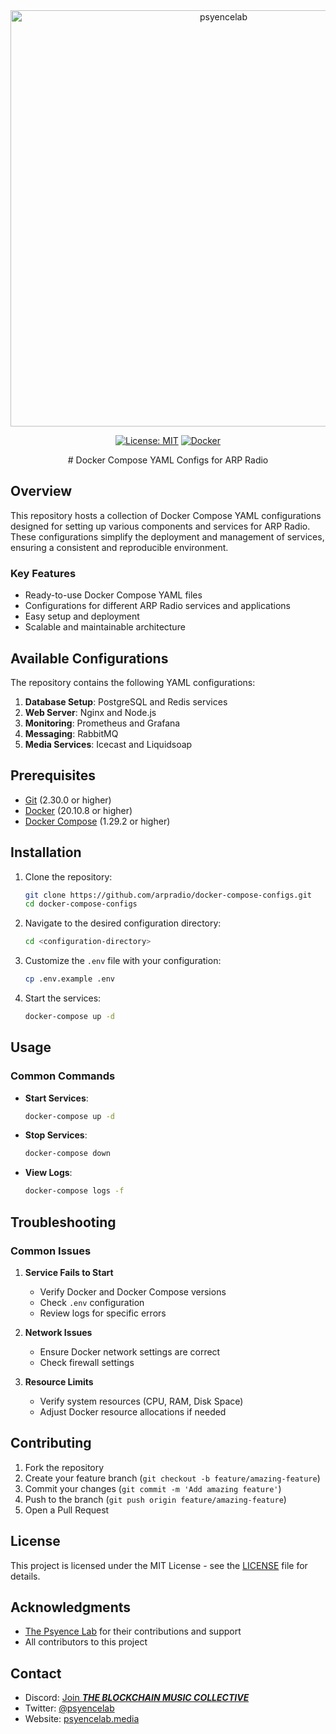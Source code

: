 <div align="center" text="center"S>
<img width="666" alt="psyencelab" src="https://github.com/user-attachments/assets/5bb0aa55-1ed2-4a00-a12e-793b4d2a7cc4" />

  [![License: MIT](https://img.shields.io/badge/License-MIT-yellow.svg)](https://opensource.org/licenses/MIT)
  [![Docker](https://img.shields.io/badge/Docker-20.10.8-blue.svg)](https://www.docker.com/)
</div>

<div align="center"># Docker Compose YAML Configs for ARP Radio</div>

## Overview

This repository hosts a collection of Docker Compose YAML configurations designed for setting up various components and services for ARP Radio. These configurations simplify the deployment and management of services, ensuring a consistent and reproducible environment.

### Key Features

- Ready-to-use Docker Compose YAML files
- Configurations for different ARP Radio services and applications
- Easy setup and deployment
- Scalable and maintainable architecture

## Available Configurations

The repository contains the following YAML configurations:

1. **Database Setup**: PostgreSQL and Redis services
2. **Web Server**: Nginx and Node.js
3. **Monitoring**: Prometheus and Grafana
4. **Messaging**: RabbitMQ
5. **Media Services**: Icecast and Liquidsoap

## Prerequisites

- [Git](https://git-scm.com/) (2.30.0 or higher)
- [Docker](https://www.docker.com/) (20.10.8 or higher)
- [Docker Compose](https://docs.docker.com/compose/) (1.29.2 or higher)

## Installation

1. Clone the repository:
   ```bash
   git clone https://github.com/arpradio/docker-compose-configs.git
   cd docker-compose-configs
   ```

2. Navigate to the desired configuration directory:
   ```bash
   cd <configuration-directory>
   ```

3. Customize the `.env` file with your configuration:
   ```bash
   cp .env.example .env
   ```

4. Start the services:
   ```bash
   docker-compose up -d
   ```

## Usage

### Common Commands

- **Start Services**:
  ```bash
  docker-compose up -d
  ```

- **Stop Services**:
  ```bash
  docker-compose down
  ```

- **View Logs**:
  ```bash
  docker-compose logs -f
  ```

## Troubleshooting

### Common Issues

1. **Service Fails to Start**
   - Verify Docker and Docker Compose versions
   - Check `.env` configuration
   - Review logs for specific errors

2. **Network Issues**
   - Ensure Docker network settings are correct
   - Check firewall settings

3. **Resource Limits**
   - Verify system resources (CPU, RAM, Disk Space)
   - Adjust Docker resource allocations if needed

## Contributing

1. Fork the repository
2. Create your feature branch (`git checkout -b feature/amazing-feature`)
3. Commit your changes (`git commit -m 'Add amazing feature'`)
4. Push to the branch (`git push origin feature/amazing-feature`)
5. Open a Pull Request

## License

This project is licensed under the MIT License - see the [LICENSE](LICENSE) file for details.

## Acknowledgments

- [The Psyence Lab](https://psyencelab.media/) for their contributions and support
- All contributors to this project

## Contact

- Discord: [Join **_THE BLOCKCHAIN MUSIC COLLECTIVE_**](https://discord.gg/cBaWfKevkh)
- Twitter: [@psyencelab](https://x.com/ArpRadioweb3)
- Website: [psyencelab.media](https://psyencelab.media)
